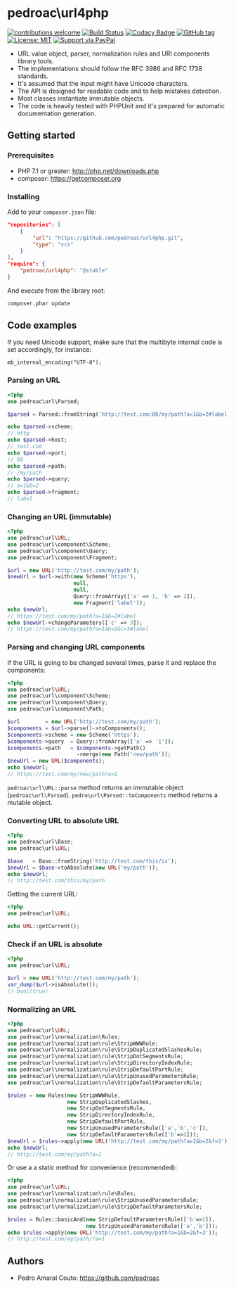 # pedroac\url4php

[![contributions welcome](https://img.shields.io/badge/contributions-welcome-brightgreen.svg?style=flat)](CONTRIBUTING.md)
[![Build Status](https://travis-ci.org/pedroac/url4php.svg?branch=master)](https://travis-ci.org/pedroac/url4php)
[![Codacy Badge](https://api.codacy.com/project/badge/Grade/8687a9318a3043e990a4dae4234a3a00)](https://www.codacy.com/app/pedroac/url4php?utm_source=github.com&amp;utm_medium=referral&amp;utm_content=pedroac/url4php&amp;utm_campaign=Badge_Grade)
[![GitHub tag](https://img.shields.io/github/tag/pedroac/url4php.svg)]()
[![License: MIT](https://img.shields.io/badge/License-MIT-yellow.svg)](LICENSE)
[![Support via PayPal](https://img.shields.io/badge/Donate-PayPal-green.svg)](http://paypal.me/pedroac)

* URL value object, parser, normalization rules and URI components library tools.
* The implementations should follow the RFC 3986 and RFC 1738 standards.
* It's assumed that the input might have Unicode characters.
* The API is designed for readable code and to help mistakes detection.
* Most classes instantiate immutable objects.
* The code is heavily tested with PHPUnit and it's prepared for automatic documentation generation.

## Getting started

### Prerequisites

* PHP 7.1 or greater: http://php.net/downloads.php
* composer: https://getcomposer.org

### Installing

Add to your `composer.json` file:

```json
"repositories": [
    {
        "url": "https://github.com/pedroac/url4php.git",
        "type": "vcs"
    }
],
"require": {
    "pedroac/url4php": "@stable"
}
```

And execute from the library root:
```bash
composer.phar update
```

## Code examples

If you need Unicode support, make sure that the multibyte internal code is set
accordingly, for instance:
```
mb_internal_encoding("UTF-8");
```

### Parsing an URL
```php
<?php
use pedroac\url\Parsed;

$parsed = Parsed::fromString('http://test.com:80/my/path?a=1&b=2#label');

echo $parsed->scheme;
// http
echo $parsed->host;
// test.com
echo $parsed->port;
// 80
echo $parsed->path;
// /my/path
echo $parsed->query;
// a=1&b=2
echo $parsed->fragment;
// label
```

### Changing an URL (immutable)
```php
<?php
use pedroac\url\URL;
use pedroac\url\component\Scheme;
use pedroac\url\component\Query;
use pedroac\url\component\Fragment;

$url = new URL('http://test.com/my/path');
$newUrl = $url->with(new Scheme('https'),
                     null,
                     null,
                     Query::fromArray(['a' => 1, 'b' => 2]),
                     new Fragment('label'));
echo $newUrl;
// https://test.com/my/path?a=1&b=2#label
echo $newUrl->changeParameters(['c' => 3]);
// https://test.com/my/path?a=1&b=2&c=3#label
```

### Parsing and changing URL components
If the URL is going to be changed several times, parse it and replace the components:
```php
<?php
use pedroac\url\URL;
use pedroac\url\component\Scheme;
use pedroac\url\component\Query;
use pedroac\url\component\Path;

$url        = new URL('http://test.com/my/path');
$components = $url->parse()->toComponents();
$components->scheme = new Scheme('https');
$components->query  = Query::fromArray(['a' => '1']);
$components->path   = $components->getPath()
                      ->merge(new Path('new/path'));
$newUrl = new URL($components);
echo $newUrl;
// https://test.com/my/new/path?a=1
```
`pedroac\url\URL::parse` method returns an immutable object (`pedroac\url\Parsed`).
`pedro\url\Parsed::toComponents` method returns a mutable object.

### Converting URL to absolute URL
```php
<?php
use pedroac\url\Base;
use pedroac\url\URL;

$base   = Base::fromString('http://test.com/this/is');
$newUrl = $base->toAbsolute(new URL('my/path'));
echo $newUrl;
// http://test.com/this/my/path
```

Getting the current URL:
```php
<?php
use pedroac\url\URL;

echo URL::getCurrent();
```

### Check if an URL is absolute
```php
<?php
use pedroac\url\URL;

$url = new URL('http://test.com/my/path');
var_dump($url->isAbsolute());
// bool(true)
```

### Normalizing an URL
```php
<?php
use pedroac\url\URL;
use pedroac\url\normalization\Rules;
use pedroac\url\normalization\rule\StripWWWRule;
use pedroac\url\normalization\rule\StripDuplicatedSlashesRule;
use pedroac\url\normalization\rule\StripDotSegmentsRule;
use pedroac\url\normalization\rule\StripDirectoryIndexRule;
use pedroac\url\normalization\rule\StripDefaultPortRule;
use pedroac\url\normalization\rule\StripUnusedParametersRule;
use pedroac\url\normalization\rule\StripDefaultParametersRule;

$rules = new Rules(new StripWWWRule,
                   new StripDuplicatedSlashes,
                   new StripDotSegmentsRule,
                   new StripDirectoryIndexRule,
                   new StripDefaultPortRule,
                   new StripUnusedParametersRule(['a','b','c']),
                   new StripDefaultParametersRule(['b'=>2]));
$newUrl = $rules->apply(new URL('http://test.com/my/path?a=1&b=2&f=3'));
echo $newUrl;
// http://test.com/my/path?a=1
```

Or use a a static method for convenience (recommended):
```php
<?php
use pedroac\url\URL;
use pedroac\url\normalization\rule\Rules;
use pedroac\url\normalization\rule\StripUnusedParametersRule;
use pedroac\url\normalization\rule\StripDefaultParametersRule;

$rules = Rules::basicAnd(new StripDefaultParametersRule(['b'=>2]),
                         new StripUnusedParametersRule(['a','b']));
echo $rules->apply(new URL('http://test.com/my/path?a=1&b=2&f=3'));
// http://test.com/my/path/?a=1
```

## Authors
* Pedro Amaral Couto: https://github.com/pedroac
